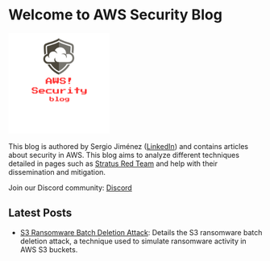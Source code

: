 # Welcome to AWS Security Blog
<img src="/assets/images/logo.png" width="200" height="200">

This blog is authored by Sergio Jiménez ([LinkedIn](https://www.linkedin.com/in/sjnar/)) and contains articles about security in AWS. This blog aims to analyze different techniques detailed in pages such as [Stratus Red Team](https://stratus-red-team.cloud/) and help with their dissemination and mitigation.

Join our Discord community: [Discord](https://discord.gg/RYwhuSXx)

## Latest Posts

* [S3 Ransomware Batch Deletion Attack](blog/posts/s3-ransomware-batch-deletion.md): Details the S3 ransomware batch deletion attack, a technique used to simulate ransomware activity in AWS S3 buckets.
